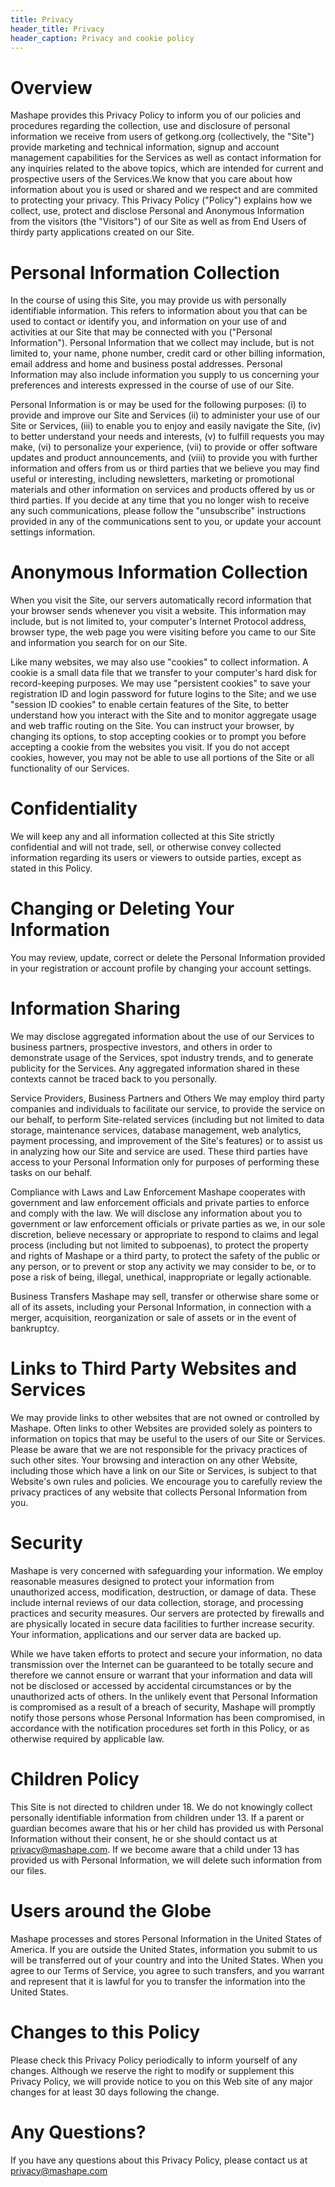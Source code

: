 ```yaml
---
title: Privacy
header_title: Privacy
header_caption: Privacy and cookie policy
---
```


# Overview

Mashape provides this Privacy Policy to inform you of our policies and procedures regarding the collection, use and disclosure of personal information we receive from users of getkong.org (collectively, the &quot;Site&quot;) provide marketing and technical information, signup and account management capabilities for the Services as well as contact information for any inquiries related to the above topics, which are intended for current and prospective users of the Services.We know that you care about how information about you is used or shared and we respect and are commited to protecting your privacy. This Privacy Policy (&quot;Policy&quot;) explains how we collect, use, protect and disclose Personal and Anonymous Information from the visitors (the &quot;Visitors&quot;) of our Site as well as from End Users of thirdy party applications created on our Site.

# Personal Information Collection

In the course of using this Site, you may provide us with personally identifiable information. This refers to information about you that can be used to contact or identify you, and information on your use of and activities at our Site that may be connected with you (&quot;Personal Information&quot;). Personal Information that we collect may include, but is not limited to, your name, phone number, credit card or other billing information, email address and home and business postal addresses. Personal Information may also include information you supply to us concerning your preferences and interests expressed in the course of use of our Site.

Personal Information is or may be used for the following purposes: (i) to provide and improve our Site and Services (ii) to administer your use of our Site or Services, (iii) to enable you to enjoy and easily navigate the Site, (iv) to better understand your needs and interests, (v) to fulfill requests you may make, (vi) to personalize your experience, (vii) to provide or offer software updates and product announcements, and (viii) to provide you with further information and offers from us or third parties that we believe you may find useful or interesting, including newsletters, marketing or promotional materials and other information on services and products offered by us or third parties. If you decide at any time that you no longer wish to receive any such communications, please follow the &quot;unsubscribe&quot; instructions provided in any of the communications sent to you, or update your account settings information.

# Anonymous Information Collection

When you visit the Site, our servers automatically record information that your browser sends whenever you visit a website. This information may include, but is not limited to, your computer&#39;s Internet Protocol address, browser type, the web page you were visiting before you came to our Site and information you search for on our Site.

Like many websites, we may also use &quot;cookies&quot; to collect information. A cookie is a small data file that we transfer to your computer&#39;s hard disk for record-keeping purposes. We may use &quot;persistent cookies&quot; to save your registration ID and login password for future logins to the Site; and we use &quot;session ID cookies&quot; to enable certain features of the Site, to better understand how you interact with the Site and to monitor aggregate usage and web traffic routing on the Site. You can instruct your browser, by changing its options, to stop accepting cookies or to prompt you before accepting a cookie from the websites you visit. If you do not accept cookies, however, you may not be able to use all portions of the Site or all functionality of our Services.

# Confidentiality

We will keep any and all information collected at this Site strictly confidential and will not trade, sell, or otherwise convey collected information regarding its users or viewers to outside parties, except as stated in this Policy.

# Changing or Deleting Your Information

You may review, update, correct or delete the Personal Information provided in your registration or account profile by changing your account settings.

# Information Sharing

We may disclose aggregated information about the use of our Services to business partners, prospective investors, and others in order to demonstrate usage of the Services, spot industry trends, and to generate publicity for the Services. Any aggregated information shared in these contexts cannot be traced back to you personally.

Service Providers, Business Partners and Others We may employ third party companies and individuals to facilitate our service, to provide the service on our behalf, to perform Site-related services (including but not limited to data storage, maintenance services, database management, web analytics, payment processing, and improvement of the Site&#39;s features) or to assist us in analyzing how our Site and service are used. These third parties have access to your Personal Information only for purposes of performing these tasks on our behalf.

Compliance with Laws and Law Enforcement Mashape cooperates with government and law enforcement officials and private parties to enforce and comply with the law. We will disclose any information about you to government or law enforcement officials or private parties as we, in our sole discretion, believe necessary or appropriate to respond to claims and legal process (including but not limited to subpoenas), to protect the property and rights of Mashape or a third party, to protect the safety of the public or any person, or to prevent or stop any activity we may consider to be, or to pose a risk of being, illegal, unethical, inappropriate or legally actionable.

Business Transfers Mashape may sell, transfer or otherwise share some or all of its assets, including your Personal Information, in connection with a merger, acquisition, reorganization or sale of assets or in the event of bankruptcy.

# Links to Third Party Websites and Services

We may provide links to other websites that are not owned or controlled by Mashape. Often links to other Websites are provided solely as pointers to information on topics that may be useful to the users of our Site or Services. Please be aware that we are not responsible for the privacy practices of such other sites. Your browsing and interaction on any other Website, including those which have a link on our Site or Services, is subject to that Website&#39;s own rules and policies. We encourage you to carefully review the privacy practices of any website that collects Personal Information from you.

# Security

Mashape is very concerned with safeguarding your information. We employ reasonable measures designed to protect your information from unauthorized access, modification, destruction, or damage of data. These include internal reviews of our data collection, storage, and processing practices and security measures. Our servers are protected by firewalls and are physically located in secure data facilities to further increase security. Your information, applications and our server data are backed up.

While we have taken efforts to protect and secure your information, no data transmission over the Internet can be guaranteed to be totally secure and therefore we cannot ensure or warrant that your information and data will not be disclosed or accessed by accidental circumstances or by the unauthorized acts of others. In the unlikely event that Personal Information is compromised as a result of a breach of security, Mashape will promptly notify those persons whose Personal Information has been compromised, in accordance with the notification procedures set forth in this Policy, or as otherwise required by applicable law.

# Children Policy

This Site is not directed to children under 18. We do not knowingly collect personally identifiable information from children under 13. If a parent or guardian becomes aware that his or her child has provided us with Personal Information without their consent, he or she should contact us at [privacy@mashape.com](mailto:&#39;privacy@mashape.com&#39;). If we become aware that a child under 13 has provided us with Personal Information, we will delete such information from our files.

# Users around the Globe

Mashape processes and stores Personal Information in the United States of America. If you are outside the United States, information you submit to us will be transferred out of your country and into the United States. When you agree to our Terms of Service, you agree to such transfers, and you warrant and represent that it is lawful for you to transfer the information into the United States.

# Changes to this Policy

Please check this Privacy Policy periodically to inform yourself of any changes. Although we reserve the right to modify or supplement this Privacy Policy, we will provide notice to you on this Web site of any major changes for at least 30 days following the change.

# Any Questions?

If you have any questions about this Privacy Policy, please contact us at [privacy@mashape.com](mailto:&#39;privacy@mashape.com&#39;)
